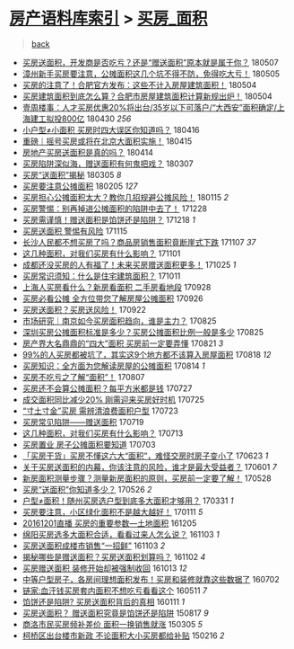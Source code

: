 [房产语料库索引](../../README.md)  > [买房_面积](买房_面积.md)
====
> [back](../README.md)

- [买房送面积，开发商是否吃亏？还是“赠送面积”原本就是属于你？](http://jkwz.applinzi.com/ittc/7100302106634486790.html#%E4%B9%B0%E6%88%BF%E9%80%81%E9%9D%A2%E7%A7%AF%EF%BC%8C%E5%BC%80%E5%8F%91%E5%95%86%E6%98%AF%E5%90%A6%E5%90%83%E4%BA%8F%EF%BC%9F%E8%BF%98%E6%98%AF%E2%80%9C%E8%B5%A0%E9%80%81%E9%9D%A2%E7%A7%AF%E2%80%9D%E5%8E%9F%E6%9C%AC%E5%B0%B1%E6%98%AF%E5%B1%9E%E4%BA%8E%E4%BD%A0%EF%BC%9F) 180507  
- [漳州新手买房要注意，公摊面积这几个坑不得不防，免得吃大亏！](http://jkwz.applinzi.com/ittc/7099313412532339723.html#%E6%BC%B3%E5%B7%9E%E6%96%B0%E6%89%8B%E4%B9%B0%E6%88%BF%E8%A6%81%E6%B3%A8%E6%84%8F%EF%BC%8C%E5%85%AC%E6%91%8A%E9%9D%A2%E7%A7%AF%E8%BF%99%E5%87%A0%E4%B8%AA%E5%9D%91%E4%B8%8D%E5%BE%97%E4%B8%8D%E9%98%B2%EF%BC%8C%E5%85%8D%E5%BE%97%E5%90%83%E5%A4%A7%E4%BA%8F%EF%BC%81) 180505  
- [买房的注意了！合肥官方发布：这些不计入房屋建筑面积！](http://jkwz.applinzi.com/ittc/7099272327944733703.html#%E4%B9%B0%E6%88%BF%E7%9A%84%E6%B3%A8%E6%84%8F%E4%BA%86%EF%BC%81%E5%90%88%E8%82%A5%E5%AE%98%E6%96%B9%E5%8F%91%E5%B8%83%EF%BC%9A%E8%BF%99%E4%BA%9B%E4%B8%8D%E8%AE%A1%E5%85%A5%E6%88%BF%E5%B1%8B%E5%BB%BA%E7%AD%91%E9%9D%A2%E7%A7%AF%EF%BC%81) 180504  
- [买房建筑面积到底怎么算？合肥市房屋建筑面积计算新规出炉！](http://jkwz.applinzi.com/ittc/7099190278139413521.html#%E4%B9%B0%E6%88%BF%E5%BB%BA%E7%AD%91%E9%9D%A2%E7%A7%AF%E5%88%B0%E5%BA%95%E6%80%8E%E4%B9%88%E7%AE%97%EF%BC%9F%E5%90%88%E8%82%A5%E5%B8%82%E6%88%BF%E5%B1%8B%E5%BB%BA%E7%AD%91%E9%9D%A2%E7%A7%AF%E8%AE%A1%E7%AE%97%E6%96%B0%E8%A7%84%E5%87%BA%E7%82%89%EF%BC%81) 180504  
- [壹周楼事：人才买房优惠20%将出台/35岁以下可落户/“大西安”面积确定/上海建工拟投800亿](http://jkwz.applinzi.com/ittc/7097766596103898129.html#%E5%A3%B9%E5%91%A8%E6%A5%BC%E4%BA%8B%EF%BC%9A%E4%BA%BA%E6%89%8D%E4%B9%B0%E6%88%BF%E4%BC%98%E6%83%A020%25%E5%B0%86%E5%87%BA%E5%8F%B0%2F35%E5%B2%81%E4%BB%A5%E4%B8%8B%E5%8F%AF%E8%90%BD%E6%88%B7%2F%E2%80%9C%E5%A4%A7%E8%A5%BF%E5%AE%89%E2%80%9D%E9%9D%A2%E7%A7%AF%E7%A1%AE%E5%AE%9A%2F%E4%B8%8A%E6%B5%B7%E5%BB%BA%E5%B7%A5%E6%8B%9F%E6%8A%95800%E4%BA%BF) 180430 *256* 
- [小户型≠小面积 买房时四大误区你知道吗？](http://jkwz.applinzi.com/ittc/7092507156035404817.html#%E5%B0%8F%E6%88%B7%E5%9E%8B%E2%89%A0%E5%B0%8F%E9%9D%A2%E7%A7%AF+%E4%B9%B0%E6%88%BF%E6%97%B6%E5%9B%9B%E5%A4%A7%E8%AF%AF%E5%8C%BA%E4%BD%A0%E7%9F%A5%E9%81%93%E5%90%97%EF%BC%9F) 180416  
- [重磅｜摇号买房或将在北京大面积实施！](http://jkwz.applinzi.com/ittc/7092237870268154891.html#%E9%87%8D%E7%A3%85%EF%BD%9C%E6%91%87%E5%8F%B7%E4%B9%B0%E6%88%BF%E6%88%96%E5%B0%86%E5%9C%A8%E5%8C%97%E4%BA%AC%E5%A4%A7%E9%9D%A2%E7%A7%AF%E5%AE%9E%E6%96%BD%EF%BC%81) 180415  
- [房地产买房送面积是真的吗？](http://jkwz.applinzi.com/ittc/7091508685430064139.html#%E6%88%BF%E5%9C%B0%E4%BA%A7%E4%B9%B0%E6%88%BF%E9%80%81%E9%9D%A2%E7%A7%AF%E6%98%AF%E7%9C%9F%E7%9A%84%E5%90%97%EF%BC%9F) 180414  
- [买房陷阱深似海，赠送面积有何鬼把戏？](http://jkwz.applinzi.com/ittc/7077718305421132810.html#%E4%B9%B0%E6%88%BF%E9%99%B7%E9%98%B1%E6%B7%B1%E4%BC%BC%E6%B5%B7%EF%BC%8C%E8%B5%A0%E9%80%81%E9%9D%A2%E7%A7%AF%E6%9C%89%E4%BD%95%E9%AC%BC%E6%8A%8A%E6%88%8F%EF%BC%9F) 180307  
- [买房“送面积”揭秘](http://jkwz.applinzi.com/ittc/7076967173455348746.html#%E4%B9%B0%E6%88%BF%E2%80%9C%E9%80%81%E9%9D%A2%E7%A7%AF%E2%80%9D%E6%8F%AD%E7%A7%98) 180305 *8* 
- [买房要注意公摊面积](http://jkwz.applinzi.com/ittc/7066475179444536337.html#%E4%B9%B0%E6%88%BF%E8%A6%81%E6%B3%A8%E6%84%8F%E5%85%AC%E6%91%8A%E9%9D%A2%E7%A7%AF) 180205 *127* 
- [买房担心公摊面积太大？教你几招规避公摊风险！](http://jkwz.applinzi.com/ittc/7058870423691723782.html#%E4%B9%B0%E6%88%BF%E6%8B%85%E5%BF%83%E5%85%AC%E6%91%8A%E9%9D%A2%E7%A7%AF%E5%A4%AA%E5%A4%A7%EF%BC%9F%E6%95%99%E4%BD%A0%E5%87%A0%E6%8B%9B%E8%A7%84%E9%81%BF%E5%85%AC%E6%91%8A%E9%A3%8E%E9%99%A9%EF%BC%81) 180115 *2* 
- [买房警惕：别再掉进公摊面积的陷阱中去了！](http://jkwz.applinzi.com/ittc/7052145193774482448.html#%E4%B9%B0%E6%88%BF%E8%AD%A6%E6%83%95%EF%BC%9A%E5%88%AB%E5%86%8D%E6%8E%89%E8%BF%9B%E5%85%AC%E6%91%8A%E9%9D%A2%E7%A7%AF%E7%9A%84%E9%99%B7%E9%98%B1%E4%B8%AD%E5%8E%BB%E4%BA%86%EF%BC%81) 171228  
- [买房需谨慎！赠送面积是馅饼还是陷阱？](http://jkwz.applinzi.com/ittc/7048359798246999056.html#%E4%B9%B0%E6%88%BF%E9%9C%80%E8%B0%A8%E6%85%8E%EF%BC%81%E8%B5%A0%E9%80%81%E9%9D%A2%E7%A7%AF%E6%98%AF%E9%A6%85%E9%A5%BC%E8%BF%98%E6%98%AF%E9%99%B7%E9%98%B1%EF%BC%9F) 171218 *1* 
- [买房送面积 警惕有风险](http://jkwz.applinzi.com/ittc/7036073710409221137.html#%E4%B9%B0%E6%88%BF%E9%80%81%E9%9D%A2%E7%A7%AF+%E8%AD%A6%E6%83%95%E6%9C%89%E9%A3%8E%E9%99%A9) 171115  
- [长沙人民都不想买房了吗？商品房销售面积竟断崖式下跌](http://jkwz.applinzi.com/ittc/7033148755287737361.html#%E9%95%BF%E6%B2%99%E4%BA%BA%E6%B0%91%E9%83%BD%E4%B8%8D%E6%83%B3%E4%B9%B0%E6%88%BF%E4%BA%86%E5%90%97%EF%BC%9F%E5%95%86%E5%93%81%E6%88%BF%E9%94%80%E5%94%AE%E9%9D%A2%E7%A7%AF%E7%AB%9F%E6%96%AD%E5%B4%96%E5%BC%8F%E4%B8%8B%E8%B7%8C) 171107 *37* 
- [这几种面积，对我们买房有什么影响？](http://jkwz.applinzi.com/ittc/7030899563232232465.html#%E8%BF%99%E5%87%A0%E7%A7%8D%E9%9D%A2%E7%A7%AF%EF%BC%8C%E5%AF%B9%E6%88%91%E4%BB%AC%E4%B9%B0%E6%88%BF%E6%9C%89%E4%BB%80%E4%B9%88%E5%BD%B1%E5%93%8D%EF%BC%9F) 171101  
- [成都还没买房的人有福了！未来买房赠送面积更多！](http://jkwz.applinzi.com/ittc/7028398723791586321.html#%E6%88%90%E9%83%BD%E8%BF%98%E6%B2%A1%E4%B9%B0%E6%88%BF%E7%9A%84%E4%BA%BA%E6%9C%89%E7%A6%8F%E4%BA%86%EF%BC%81%E6%9C%AA%E6%9D%A5%E4%B9%B0%E6%88%BF%E8%B5%A0%E9%80%81%E9%9D%A2%E7%A7%AF%E6%9B%B4%E5%A4%9A%EF%BC%81) 171025 *1* 
- [买房常识须知：什么是住宅建筑面积？](http://jkwz.applinzi.com/ittc/7023213845806580752.html#%E4%B9%B0%E6%88%BF%E5%B8%B8%E8%AF%86%E9%A1%BB%E7%9F%A5%EF%BC%9A%E4%BB%80%E4%B9%88%E6%98%AF%E4%BD%8F%E5%AE%85%E5%BB%BA%E7%AD%91%E9%9D%A2%E7%A7%AF%EF%BC%9F) 171011  
- [上海人买房看什么？新房看面积 二手房看地段](http://jkwz.applinzi.com/ittc/7018252795264893968.html#%E4%B8%8A%E6%B5%B7%E4%BA%BA%E4%B9%B0%E6%88%BF%E7%9C%8B%E4%BB%80%E4%B9%88%EF%BC%9F%E6%96%B0%E6%88%BF%E7%9C%8B%E9%9D%A2%E7%A7%AF+%E4%BA%8C%E6%89%8B%E6%88%BF%E7%9C%8B%E5%9C%B0%E6%AE%B5) 170928  
- [买房必看公摊 全方位带您了解房屋公摊面积](http://jkwz.applinzi.com/ittc/7017558287397159952.html#%E4%B9%B0%E6%88%BF%E5%BF%85%E7%9C%8B%E5%85%AC%E6%91%8A+%E5%85%A8%E6%96%B9%E4%BD%8D%E5%B8%A6%E6%82%A8%E4%BA%86%E8%A7%A3%E6%88%BF%E5%B1%8B%E5%85%AC%E6%91%8A%E9%9D%A2%E7%A7%AF) 170926  
- [买房送面积？买房送风险！](http://jkwz.applinzi.com/ittc/7016069765330895889.html#%E4%B9%B0%E6%88%BF%E9%80%81%E9%9D%A2%E7%A7%AF%EF%BC%9F%E4%B9%B0%E6%88%BF%E9%80%81%E9%A3%8E%E9%99%A9%EF%BC%81) 170922  
- [市场研究｜南京如今买房面积趋向，谁是主力？](http://jkwz.applinzi.com/ittc/7005782769396089873.html#%E5%B8%82%E5%9C%BA%E7%A0%94%E7%A9%B6%EF%BD%9C%E5%8D%97%E4%BA%AC%E5%A6%82%E4%BB%8A%E4%B9%B0%E6%88%BF%E9%9D%A2%E7%A7%AF%E8%B6%8B%E5%90%91%EF%BC%8C%E8%B0%81%E6%98%AF%E4%B8%BB%E5%8A%9B%EF%BC%9F) 170825  
- [深圳买房公摊面积标准是多少？买房公摊面积比例一般是多少](http://jkwz.applinzi.com/ittc/7005662568046396432.html#%E6%B7%B1%E5%9C%B3%E4%B9%B0%E6%88%BF%E5%85%AC%E6%91%8A%E9%9D%A2%E7%A7%AF%E6%A0%87%E5%87%86%E6%98%AF%E5%A4%9A%E5%B0%91%EF%BC%9F%E4%B9%B0%E6%88%BF%E5%85%AC%E6%91%8A%E9%9D%A2%E7%A7%AF%E6%AF%94%E4%BE%8B%E4%B8%80%E8%88%AC%E6%98%AF%E5%A4%9A%E5%B0%91) 170825  
- [房产界大名鼎鼎的“四大”面积 买房前一定要弄懂](http://jkwz.applinzi.com/ittc/7004283543184999440.html#%E6%88%BF%E4%BA%A7%E7%95%8C%E5%A4%A7%E5%90%8D%E9%BC%8E%E9%BC%8E%E7%9A%84%E2%80%9C%E5%9B%9B%E5%A4%A7%E2%80%9D%E9%9D%A2%E7%A7%AF+%E4%B9%B0%E6%88%BF%E5%89%8D%E4%B8%80%E5%AE%9A%E8%A6%81%E5%BC%84%E6%87%82) 170821 *3* 
- [99%的人买房都被坑了，其实这9个地方都不该算入房屋面积](http://jkwz.applinzi.com/ittc/7003218097723671569.html#99%25%E7%9A%84%E4%BA%BA%E4%B9%B0%E6%88%BF%E9%83%BD%E8%A2%AB%E5%9D%91%E4%BA%86%EF%BC%8C%E5%85%B6%E5%AE%9E%E8%BF%999%E4%B8%AA%E5%9C%B0%E6%96%B9%E9%83%BD%E4%B8%8D%E8%AF%A5%E7%AE%97%E5%85%A5%E6%88%BF%E5%B1%8B%E9%9D%A2%E7%A7%AF) 170818 *12* 
- [买房知识：全方面为您解读房屋的公摊面积](http://jkwz.applinzi.com/ittc/7001720873990751248.html#%E4%B9%B0%E6%88%BF%E7%9F%A5%E8%AF%86%EF%BC%9A%E5%85%A8%E6%96%B9%E9%9D%A2%E4%B8%BA%E6%82%A8%E8%A7%A3%E8%AF%BB%E6%88%BF%E5%B1%8B%E7%9A%84%E5%85%AC%E6%91%8A%E9%9D%A2%E7%A7%AF) 170814 *1* 
- [买房不吃亏之了解“面积”！](http://jkwz.applinzi.com/ittc/6998845171314459664.html#%E4%B9%B0%E6%88%BF%E4%B8%8D%E5%90%83%E4%BA%8F%E4%B9%8B%E4%BA%86%E8%A7%A3%E2%80%9C%E9%9D%A2%E7%A7%AF%E2%80%9D%EF%BC%81) 170807  
- [买房还不会算公摊面积？每平方米都是钱](http://jkwz.applinzi.com/ittc/6994921929574974481.html#%E4%B9%B0%E6%88%BF%E8%BF%98%E4%B8%8D%E4%BC%9A%E7%AE%97%E5%85%AC%E6%91%8A%E9%9D%A2%E7%A7%AF%EF%BC%9F%E6%AF%8F%E5%B9%B3%E6%96%B9%E7%B1%B3%E9%83%BD%E6%98%AF%E9%92%B1) 170727  
- [成交面积同比减少20% 刚需迎来买房好时机](http://jkwz.applinzi.com/ittc/6994285285750604817.html#%E6%88%90%E4%BA%A4%E9%9D%A2%E7%A7%AF%E5%90%8C%E6%AF%94%E5%87%8F%E5%B0%9120%25+%E5%88%9A%E9%9C%80%E8%BF%8E%E6%9D%A5%E4%B9%B0%E6%88%BF%E5%A5%BD%E6%97%B6%E6%9C%BA) 170725  
- [“寸土寸金”买房 需辨清浪费面积户型](http://jkwz.applinzi.com/ittc/6993464404505789456.html#%E2%80%9C%E5%AF%B8%E5%9C%9F%E5%AF%B8%E9%87%91%E2%80%9D%E4%B9%B0%E6%88%BF+%E9%9C%80%E8%BE%A8%E6%B8%85%E6%B5%AA%E8%B4%B9%E9%9D%A2%E7%A7%AF%E6%88%B7%E5%9E%8B) 170723  
- [买房常见陷阱——赠送面积](http://jkwz.applinzi.com/ittc/6992026285491356688.html#%E4%B9%B0%E6%88%BF%E5%B8%B8%E8%A7%81%E9%99%B7%E9%98%B1%E2%80%94%E2%80%94%E8%B5%A0%E9%80%81%E9%9D%A2%E7%A7%AF) 170719  
- [这几种面积，对我们买房有什么影响？](http://jkwz.applinzi.com/ittc/6989791103967298576.html#%E8%BF%99%E5%87%A0%E7%A7%8D%E9%9D%A2%E7%A7%AF%EF%BC%8C%E5%AF%B9%E6%88%91%E4%BB%AC%E4%B9%B0%E6%88%BF%E6%9C%89%E4%BB%80%E4%B9%88%E5%BD%B1%E5%93%8D%EF%BC%9F) 170713  
- [买房置业 房子公摊面积要知道](http://jkwz.applinzi.com/ittc/6986103141672944644.html#%E4%B9%B0%E6%88%BF%E7%BD%AE%E4%B8%9A+%E6%88%BF%E5%AD%90%E5%85%AC%E6%91%8A%E9%9D%A2%E7%A7%AF%E8%A6%81%E7%9F%A5%E9%81%93) 170703  
- [「买房干货」买房不懂这六大“面积”，难怪交房时房子变小了](http://jkwz.applinzi.com/ittc/6982382658746057733.html#%E3%80%8C%E4%B9%B0%E6%88%BF%E5%B9%B2%E8%B4%A7%E3%80%8D%E4%B9%B0%E6%88%BF%E4%B8%8D%E6%87%82%E8%BF%99%E5%85%AD%E5%A4%A7%E2%80%9C%E9%9D%A2%E7%A7%AF%E2%80%9D%EF%BC%8C%E9%9A%BE%E6%80%AA%E4%BA%A4%E6%88%BF%E6%97%B6%E6%88%BF%E5%AD%90%E5%8F%98%E5%B0%8F%E4%BA%86) 170623 *1* 
- [关于买房送面积的内幕，你该注意的风险，谁才是最大受益者？](http://jkwz.applinzi.com/ittc/6973983556408706052.html#%E5%85%B3%E4%BA%8E%E4%B9%B0%E6%88%BF%E9%80%81%E9%9D%A2%E7%A7%AF%E7%9A%84%E5%86%85%E5%B9%95%EF%BC%8C%E4%BD%A0%E8%AF%A5%E6%B3%A8%E6%84%8F%E7%9A%84%E9%A3%8E%E9%99%A9%EF%BC%8C%E8%B0%81%E6%89%8D%E6%98%AF%E6%9C%80%E5%A4%A7%E5%8F%97%E7%9B%8A%E8%80%85%EF%BC%9F) 170601 *7* 
- [新房面积测量步骤？测量新房面积的原则，买房前一定要了解！](http://jkwz.applinzi.com/ittc/6972818925992543237.html#%E6%96%B0%E6%88%BF%E9%9D%A2%E7%A7%AF%E6%B5%8B%E9%87%8F%E6%AD%A5%E9%AA%A4%EF%BC%9F%E6%B5%8B%E9%87%8F%E6%96%B0%E6%88%BF%E9%9D%A2%E7%A7%AF%E7%9A%84%E5%8E%9F%E5%88%99%EF%BC%8C%E4%B9%B0%E6%88%BF%E5%89%8D%E4%B8%80%E5%AE%9A%E8%A6%81%E4%BA%86%E8%A7%A3%EF%BC%81) 170528  
- [买房“送面积”你知道多少？](http://jkwz.applinzi.com/ittc/6971896401700062213.html#%E4%B9%B0%E6%88%BF%E2%80%9C%E9%80%81%E9%9D%A2%E7%A7%AF%E2%80%9D%E4%BD%A0%E7%9F%A5%E9%81%93%E5%A4%9A%E5%B0%91%EF%BC%9F) 170526 *2* 
- [户型≠面积！随州买房选户型到底多大面积才够用？](http://jkwz.applinzi.com/ittc/6951202619866498053.html#%E6%88%B7%E5%9E%8B%E2%89%A0%E9%9D%A2%E7%A7%AF%EF%BC%81%E9%9A%8F%E5%B7%9E%E4%B9%B0%E6%88%BF%E9%80%89%E6%88%B7%E5%9E%8B%E5%88%B0%E5%BA%95%E5%A4%9A%E5%A4%A7%E9%9D%A2%E7%A7%AF%E6%89%8D%E5%A4%9F%E7%94%A8%EF%BC%9F) 170331 *1* 
- [买房要注意，小区绿化面积不是越大越好！](http://jkwz.applinzi.com/ittc/6921901652763476996.html#%E4%B9%B0%E6%88%BF%E8%A6%81%E6%B3%A8%E6%84%8F%EF%BC%8C%E5%B0%8F%E5%8C%BA%E7%BB%BF%E5%8C%96%E9%9D%A2%E7%A7%AF%E4%B8%8D%E6%98%AF%E8%B6%8A%E5%A4%A7%E8%B6%8A%E5%A5%BD%EF%BC%81) 170111 *5* 
- [20161201直播 买房的重要参数—土地面积](http://jkwz.applinzi.com/ittc/6907994651096515589.html#20161201%E7%9B%B4%E6%92%AD+%E4%B9%B0%E6%88%BF%E7%9A%84%E9%87%8D%E8%A6%81%E5%8F%82%E6%95%B0%E2%80%94%E5%9C%9F%E5%9C%B0%E9%9D%A2%E7%A7%AF) 161205  
- [绵阳买房选多大面积合适，看看过来人怎么说？](http://jkwz.applinzi.com/ittc/6896203531643520005.html#%E7%BB%B5%E9%98%B3%E4%B9%B0%E6%88%BF%E9%80%89%E5%A4%9A%E5%A4%A7%E9%9D%A2%E7%A7%AF%E5%90%88%E9%80%82%EF%BC%8C%E7%9C%8B%E7%9C%8B%E8%BF%87%E6%9D%A5%E4%BA%BA%E6%80%8E%E4%B9%88%E8%AF%B4%EF%BC%9F) 161103 *1* 
- [买房送面积成楼市销售“一招鲜”](http://jkwz.applinzi.com/ittc/6896202401450558469.html#%E4%B9%B0%E6%88%BF%E9%80%81%E9%9D%A2%E7%A7%AF%E6%88%90%E6%A5%BC%E5%B8%82%E9%94%80%E5%94%AE%E2%80%9C%E4%B8%80%E6%8B%9B%E9%B2%9C%E2%80%9D) 161103 *2* 
- [揭秘哪些是赠送面积？买房送面积划算吗？](http://jkwz.applinzi.com/ittc/6895536532097598468.html#%E6%8F%AD%E7%A7%98%E5%93%AA%E4%BA%9B%E6%98%AF%E8%B5%A0%E9%80%81%E9%9D%A2%E7%A7%AF%EF%BC%9F%E4%B9%B0%E6%88%BF%E9%80%81%E9%9D%A2%E7%A7%AF%E5%88%92%E7%AE%97%E5%90%97%EF%BC%9F) 161102 *4* 
- [买房赠送面积 装修开始却被强制收回](http://jkwz.applinzi.com/ittc/6888459636356678661.html#%E4%B9%B0%E6%88%BF%E8%B5%A0%E9%80%81%E9%9D%A2%E7%A7%AF+%E8%A3%85%E4%BF%AE%E5%BC%80%E5%A7%8B%E5%8D%B4%E8%A2%AB%E5%BC%BA%E5%88%B6%E6%94%B6%E5%9B%9E) 161013 *12* 
- [中等户型房子，各房间理想面积发布！买房和装修就靠这些数据了](http://jkwz.applinzi.com/ittc/6850230540304909317.html#%E4%B8%AD%E7%AD%89%E6%88%B7%E5%9E%8B%E6%88%BF%E5%AD%90%EF%BC%8C%E5%90%84%E6%88%BF%E9%97%B4%E7%90%86%E6%83%B3%E9%9D%A2%E7%A7%AF%E5%8F%91%E5%B8%83%EF%BC%81%E4%B9%B0%E6%88%BF%E5%92%8C%E8%A3%85%E4%BF%AE%E5%B0%B1%E9%9D%A0%E8%BF%99%E4%BA%9B%E6%95%B0%E6%8D%AE%E4%BA%86) 160702  
- [链家:血汗钱买房套内面积不想吃亏看看这个](http://jkwz.applinzi.com/ittc/6830993326035436548.html#%E9%93%BE%E5%AE%B6%3A%E8%A1%80%E6%B1%97%E9%92%B1%E4%B9%B0%E6%88%BF%E5%A5%97%E5%86%85%E9%9D%A2%E7%A7%AF%E4%B8%8D%E6%83%B3%E5%90%83%E4%BA%8F%E7%9C%8B%E7%9C%8B%E8%BF%99%E4%B8%AA) 160511 *7* 
- [馅饼还是陷阱? 买房送面积背后的真相](http://jkwz.applinzi.com/ittc/6786152812815844357.html#%E9%A6%85%E9%A5%BC%E8%BF%98%E6%98%AF%E9%99%B7%E9%98%B1%3F+%E4%B9%B0%E6%88%BF%E9%80%81%E9%9D%A2%E7%A7%AF%E8%83%8C%E5%90%8E%E7%9A%84%E7%9C%9F%E7%9B%B8) 160111 *1* 
- [买房送面积？ 赠送面积究竟是馅饼还是陷阱](http://jkwz.applinzi.com/ittc/547650615727099930.html#%E4%B9%B0%E6%88%BF%E9%80%81%E9%9D%A2%E7%A7%AF%EF%BC%9F+%E8%B5%A0%E9%80%81%E9%9D%A2%E7%A7%AF%E7%A9%B6%E7%AB%9F%E6%98%AF%E9%A6%85%E9%A5%BC%E8%BF%98%E6%98%AF%E9%99%B7%E9%98%B1) 150817 *9* 
- [商洛市民买房频补差价 面积一换销售就涨](http://jkwz.applinzi.com/ittc/547650611396542400.html#%E5%95%86%E6%B4%9B%E5%B8%82%E6%B0%91%E4%B9%B0%E6%88%BF%E9%A2%91%E8%A1%A5%E5%B7%AE%E4%BB%B7+%E9%9D%A2%E7%A7%AF%E4%B8%80%E6%8D%A2%E9%94%80%E5%94%AE%E5%B0%B1%E6%B6%A8) 150305 *5* 
- [柯桥区出台楼市新政 不论面积大小买房都给补贴](http://jkwz.applinzi.com/ittc/547650611390120016.html#%E6%9F%AF%E6%A1%A5%E5%8C%BA%E5%87%BA%E5%8F%B0%E6%A5%BC%E5%B8%82%E6%96%B0%E6%94%BF+%E4%B8%8D%E8%AE%BA%E9%9D%A2%E7%A7%AF%E5%A4%A7%E5%B0%8F%E4%B9%B0%E6%88%BF%E9%83%BD%E7%BB%99%E8%A1%A5%E8%B4%B4) 150216 *2* 
